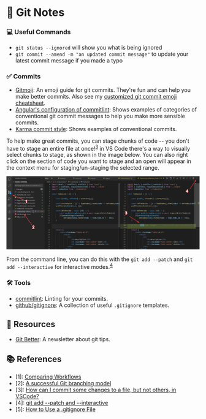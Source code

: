 # 📓 Git Notes

### 💻 Useful Commands
- `git status --ignored` will show you what is being ignored
- `git commit --amend -m "an updated commit message"` to update your latest commit message if you made a typo

### ✅ Commits
- [Gitmoji](https://gitmoji.dev/): An emoji guide for git commits. They're fun and can help you make better commits. Also see my [customized git commit emoji cheatsheet](git-commit-emoji.md).
- [Angular's configuration of commitlint](https://github.com/conventional-changelog/commitlint/tree/master/@commitlint/config-conventional#type-enum): Shows examples of categories of conventional git commit messages to help you make more sensible commits.
- [Karma commit style](https://karma-runner.github.io/0.10/dev/git-commit-msg.html): Shows examples of conventional commits.

To help make great commits, you can stage chunks of code -- you don't have to stage an entire file at once!<sup>[3](#references)</sup> in VS Code there's a way to visually select chunks to stage, as shown in the image below. You can also right click on the section of code you want to stage and an open will appear in the context menu for staging/un-staging the selected range.

![Image showing how to use interactive staging mode through VS Code interface](images/git/2021-08-24-19-03-02.png)

From the command line, you can do this with the `git add --patch` and `git add --interactive` for interactive modes.<sup>[4](#references)</sup>

### 🛠️ Tools
- [commitlint](https://github.com/conventional-changelog/commitlint): Linting for your commits.
- [github/gitignore](https://github.com/github/gitignore): A collection of useful `.gitignore` templates.

## 📙 Resources
- [Git Better](https://gitbetter.substack.com/): A newsletter about git tips.

## 📚 References
- [1]: [Comparing Workflows](https://www.atlassian.com/git/tutorials/comparing-workflows)
- [2]: [A successful Git branching model](https://nvie.com/posts/a-successful-git-branching-model/)
- [3]: [How can I commit some changes to a file, but not others, in VSCode?](https://stackoverflow.com/questions/34730585/how-can-i-commit-some-changes-to-a-file-but-not-others-in-vscode)
- [4]: [git add --patch and --interactive](https://nuclearsquid.com/writings/git-add/)
- [5]: [How to Use a .gitignore File](https://www.pluralsight.com/guides/how-to-use-gitignore-file)
